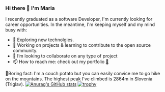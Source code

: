### Hi there 👋 I'm Maria

<!--
**Maria4lexzy/Maria4lexzy** is a ✨ _special_ ✨ repository because its `README.md` (this file) appears on your GitHub profile.
Here are some ideas to get you started:
-->
I recently graduated as a software Developer, I'm currently looking for career opportunities. In the meantime, I'm keeping myself and my mind busy with:
- 🔭 Exploring new technolgies.
- 🌱 Working on projects & learning to contribute to the open source community.
- 👯 I’m looking to collaborate on any type of project
- 📫 How to reach me: check out my portfolio [🛄](https://maria-louisa.com/)

🥔Boring fact: I'm a couch potato but you can easily convice me to go hike on the mountains. The highest peak I've climbed is 2864m in Slovenia
        (Triglav).
  [![Anurag's GitHub stats](https://github-readme-stats.vercel.app/api?username=Maria4lexzy)](https://github.com/Maria4lexzy/github-readme-stats)
  [![trophy](https://github-profile-trophy.vercel.app/?username=Maria4lexzy)](https://github.com/Maria4lexzy/github-profile-trophy)


